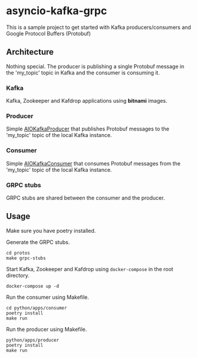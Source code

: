 # asyncio-kafka-grpc

This is a sample project to get started with Kafka producers/consumers and Google Protocol Buffers (Protobuf)

## Architecture

Nothing special. The producer is publishing a single Protobuf message in the 'my_topic' topic in Kafka and the consumer is consuming it.

### Kafka
Kafka, Zookeeper and Kafdrop applications using **bitnami** images.

### Producer
Simple [AIOKafkaProducer](https://aiokafka.readthedocs.io/en/stable/api.html#aiokafka.AIOKafkaProducer) that publishes Protobuf messages to the 'my_topic' topic of the local Kafka instance.

### Consumer
Simple [AIOKafkaConsumer](https://aiokafka.readthedocs.io/en/stable/api.html#aiokafka.AIOKafkaConsumer) that consumes Protobuf messages from the 'my_topic' topic of the local Kafka instance.

### GRPC stubs
GRPC stubs are shared between the consumer and the producer.

## Usage

Make sure you have poetry installed.

Generate the GRPC stubs.

```
cd protos
make grpc-stubs
```

Start Kafka, Zookeeper and Kafdrop using `docker-compose` in the root directory.

```
docker-compose up -d
```

Run the consumer using Makefile.

```
cd python/apps/consumer
poetry install
make run
```

Run the producer using Makefile.
```
python/apps/producer
poetry install
make run
```
